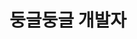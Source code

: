 ---
title: 둥글둥글 개발자 
github: ttaeyoung
email: ttaeyoung@gmail.com
homepage: 
sns: https://www.facebook.com/ttaeyoung
bio: "멈춰버린 코딩력을 재가동할 시기!"
cover_image: /images/profile/etc.jpg
teams: [2nd]
---